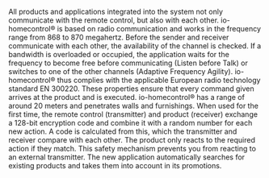 All products and applications integrated into the system not only communicate with the remote control, but also with each other. io-homecontrol® is based on radio communication and works in the frequency range from 868 to 870 megahertz. 
Before the sender and receiver communicate with each other, the availability of the channel is checked. 
If a bandwidth is overloaded or occupied, the application waits for the frequency to become free before communicating (Listen before Talk) or switches to one of the other channels (Adaptive Frequency Agility). io-homecontrol® thus complies with the applicable European radio technology standard EN 300220. 
These properties ensure that every command given arrives at the product and is executed. io-homecontrol® has a range of around 20 meters and penetrates walls and furnishings. 
When used for the first time, the remote control (transmitter) and product (receiver) exchange a 128-bit encryption code and combine it with a random number for each new action. 
A code is calculated from this, which the transmitter and receiver compare with each other. 
The product only reacts to the required action if they match. This safety mechanism prevents you from reacting to an external transmitter. The new application automatically searches for existing products and takes them into account in its promotions.
